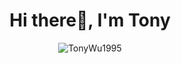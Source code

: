 <h1 align="center">Hi there👋, I'm Tony</h1>
<p align="center"> <img src="https://komarev.com/ghpvc/?username=TonyWu1995&style=flat-square" alt="TonyWu1995" /> </p>

